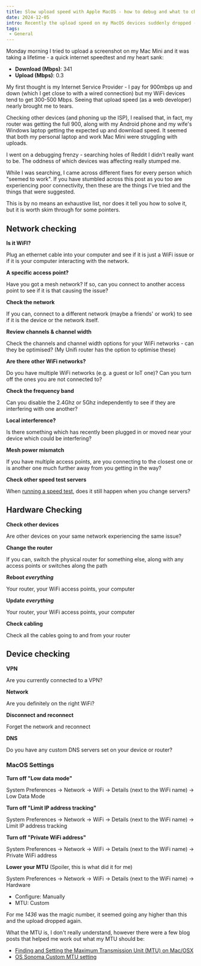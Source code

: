 ```yaml
---
title: Slow upload speed with Apple MacOS - how to debug and what to check
date: 2024-12-05
intro: Recently the upload speed on my MacOS devices suddenly dropped - debugging was a nightmare
tags:
 - General
---
```


Monday morning I tried to upload a screenshot on my Mac Mini and it was taking a lifetime - a quick internet speedtest and my heart sank:

- **Download (Mbps)**: 341
- **Upload (Mbps)**: 0.3

My first thought is my Internet Service Provider - I pay for 900mbps up and down (which I get close to with a wired connection) but my WiFi devices tend to get 300-500 Mbps. Seeing that upload speed (as a web developer) nearly brought me to tears.

Checking other devices (and phoning up the ISP), I realised that, in fact, my router was getting the full 900, along with my Android phone and my wife's Windows laptop getting the expected up and download speed. It seemed that both my personal laptop and work Mac Mini were struggling with uploads.

I went on a debugging frenzy - searching holes of Reddit I didn't really want to be. The oddness of which devices was affecting really stumped me.

While I was searching, I came across different fixes for every person which "seemed to work". If you have stumbled across this post as you too are experiencing poor connectivity, then these are the things I've tried and the things that were suggested.

This is by no means an exhaustive list, nor does it tell you how to solve it, but it is worth skim through for some pointers.

## Network checking

**Is it WiFI?**

Plug an ethernet cable into your computer and see if it is just a WiFi issue or if it is your computer interacting with the network.

**A specific access point?**

Have you got a mesh network? If so, can you connect to another access point to see if it is that causing the issue?

**Check the network**

If you can, connect to a different network (maybe a friends' or work) to see if it is the device or the network itself.

**Review channels & channel width**

Check the channels and channel width options for your WiFi networks - can they be optimised? (My Unifi router has the option to optimise these)

**Are there other WiFi networks?**

Do you have multiple WiFi networks (e.g. a guest or IoT one)? Can you turn off the ones you are not connected to?

**Check the frequency band**

Can you disable the 2.4Ghz or 5Ghz independently to see if they are interfering with one another?

**Local interference?**

Is there something which has recently been plugged in or moved near your device which could be interfering?

**Mesh power mismatch**

If you have multiple access points, are you connecting to the closest one or is another one much further away from you getting in the way?

**Check other speed test servers**

When [running a speed test](https://fiber.google.com/speedtest/), does it still happen when you change servers?

## Hardware Checking

**Check other devices**

Are other devices on your same network experiencing the same issue?

**Change the router**

If you can, switch the physical router for something else, along with any access points or switches along the path

**Reboot _everything_**

Your router, your WiFi access points, your computer

**Update _everything_**

Your router, your WiFi access points, your computer

**Check cabling**

Check all the cables going to and from your router

## Device checking

**VPN**

Are you currently connected to a VPN?

**Network**

Are you definitely on the right WiFi?

**Disconnect and reconnect**

Forget the network and reconnect

**DNS**

Do you have any custom DNS servers set on your device or router?

### MacOS Settings

**Turn off "Low data mode"**

System Preferences -> Network -> WiFi -> Details (next to the WiFi name) -> Low Data Mode

**Turn off "Limit IP address tracking"**

System Preferences -> Network -> WiFi -> Details (next to the WiFi name) -> Limit IP address tracking

**Turn off "Private WiFi address"**

System Preferences -> Network -> WiFi -> Details (next to the WiFi name) -> Private WiFi address

**Lower your MTU** (Spoiler, this is what did it for me)

System Preferences -> Network -> WiFi -> Details (next to the WiFi name) -> Hardware

- Configure: Manually
- MTU: Custom

For me _1436_ was the magic number, it seemed going any higher than this and the upload dropped again.

What the MTU is, I don't really understand, however there were a few blog posts that helped me work out what my MTU should be:

- [Finding and Setting the Maximum Transmission Unit (MTU) on Mac/OSX](https://andrewbaker.ninja/2023/05/24/finding-and-setting-the-maximum-transmission-unit-mtu-on-mac-osx/)
- [OS Sonoma Custom MTU setting](https://discussions.apple.com/thread/255187315?sortBy=rank)
